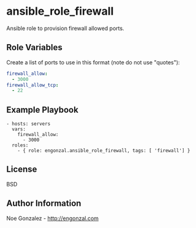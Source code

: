 ansible_role_firewall
=========

Ansible role to provision firewall allowed ports.

Role Variables
--------------

Create a list of ports to use in this format (note do not use "quotes"):
```yaml
firewall_allow:
  - 3000
firewall_allow_tcp:
  - 22
```

Example Playbook
----------------

    - hosts: servers
      vars:
        firewall_allow:
          - 3000
      roles:
        - { role: engonzal.ansible_role_firewall, tags: [ 'firewall'] }

License
-------

BSD

Author Information
------------------

Noe Gonzalez - http://engonzal.com
